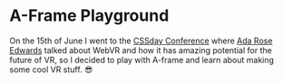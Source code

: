 # A-Frame Playground
On the 15th of June I went to the [CSSday Conference](https://cssday.nl) where [Ada Rose Edwards](https://twitter.com/lady_ada_king) talked about WebVR and how it has amazing potential for the future of VR, so I decided to play with A-frame and learn about making some cool VR stuff. :sunglasses:
